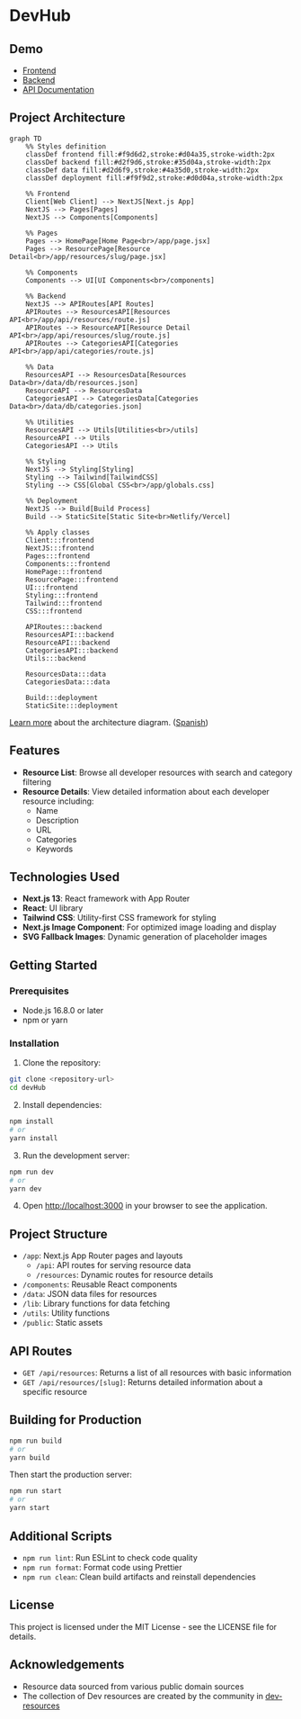# DevHub

## Demo

- [Frontend](https://dev-hub-geek.vercel.app)
- [Backend](https://dev-hub-geek.vercel.app/api/resources)
- [API Documentation](https://dev-hub-geek.vercel.app/api-docs)

## Project Architecture

```mermaid
graph TD
    %% Styles definition
    classDef frontend fill:#f9d6d2,stroke:#d04a35,stroke-width:2px
    classDef backend fill:#d2f9d6,stroke:#35d04a,stroke-width:2px
    classDef data fill:#d2d6f9,stroke:#4a35d0,stroke-width:2px
    classDef deployment fill:#f9f9d2,stroke:#d0d04a,stroke-width:2px

    %% Frontend
    Client[Web Client] --> NextJS[Next.js App]
    NextJS --> Pages[Pages]
    NextJS --> Components[Components]

    %% Pages
    Pages --> HomePage[Home Page<br>/app/page.jsx]
    Pages --> ResourcePage[Resource Detail<br>/app/resources/slug/page.jsx]

    %% Components
    Components --> UI[UI Components<br>/components]

    %% Backend
    NextJS --> APIRoutes[API Routes]
    APIRoutes --> ResourcesAPI[Resources API<br>/app/api/resources/route.js]
    APIRoutes --> ResourceAPI[Resource Detail API<br>/app/api/resources/slug/route.js]
    APIRoutes --> CategoriesAPI[Categories API<br>/app/api/categories/route.js]

    %% Data
    ResourcesAPI --> ResourcesData[Resources Data<br>/data/db/resources.json]
    ResourceAPI --> ResourcesData
    CategoriesAPI --> CategoriesData[Categories Data<br>/data/db/categories.json]

    %% Utilities
    ResourcesAPI --> Utils[Utilities<br>/utils]
    ResourceAPI --> Utils
    CategoriesAPI --> Utils

    %% Styling
    NextJS --> Styling[Styling]
    Styling --> Tailwind[TailwindCSS]
    Styling --> CSS[Global CSS<br>/app/globals.css]

    %% Deployment
    NextJS --> Build[Build Process]
    Build --> StaticSite[Static Site<br>Netlify/Vercel]

    %% Apply classes
    Client:::frontend
    NextJS:::frontend
    Pages:::frontend
    Components:::frontend
    HomePage:::frontend
    ResourcePage:::frontend
    UI:::frontend
    Styling:::frontend
    Tailwind:::frontend
    CSS:::frontend

    APIRoutes:::backend
    ResourcesAPI:::backend
    ResourceAPI:::backend
    CategoriesAPI:::backend
    Utils:::backend

    ResourcesData:::data
    CategoriesData:::data

    Build:::deployment
    StaticSite:::deployment
```

[Learn more](./architecture-diagram.md) about the architecture diagram.
([Spanish](./architecture-diagram-es.md))

## Features

- **Resource List**: Browse all developer resources with search and category
  filtering
- **Resource Details**: View detailed information about each developer resource
  including:
  - Name
  - Description
  - URL
  - Categories
  - Keywords

## Technologies Used

- **Next.js 13**: React framework with App Router
- **React**: UI library
- **Tailwind CSS**: Utility-first CSS framework for styling
- **Next.js Image Component**: For optimized image loading and display
- **SVG Fallback Images**: Dynamic generation of placeholder images

## Getting Started

### Prerequisites

- Node.js 16.8.0 or later
- npm or yarn

### Installation

1. Clone the repository:

```bash
git clone <repository-url>
cd devHub
```

2. Install dependencies:

```bash
npm install
# or
yarn install
```

3. Run the development server:

```bash
npm run dev
# or
yarn dev
```

4. Open [http://localhost:3000](http://localhost:3000) in your browser to see
   the application.

## Project Structure

- `/app`: Next.js App Router pages and layouts
  - `/api`: API routes for serving resource data
  - `/resources`: Dynamic routes for resource details
- `/components`: Reusable React components
- `/data`: JSON data files for resources
- `/lib`: Library functions for data fetching
- `/utils`: Utility functions
- `/public`: Static assets

## API Routes

- `GET /api/resources`: Returns a list of all resources with basic information
- `GET /api/resources/[slug]`: Returns detailed information about a specific
  resource

## Building for Production

```bash
npm run build
# or
yarn build
```

Then start the production server:

```bash
npm run start
# or
yarn start
```

## Additional Scripts

- `npm run lint`: Run ESLint to check code quality
- `npm run format`: Format code using Prettier
- `npm run clean`: Clean build artifacts and reinstall dependencies

## License

This project is licensed under the MIT License - see the LICENSE file for
details.

## Acknowledgements

- Resource data sourced from various public domain sources
- The collection of Dev resources are created by the community in
  [dev-resources](https://github.com/marcelscruz/dev-resources)
